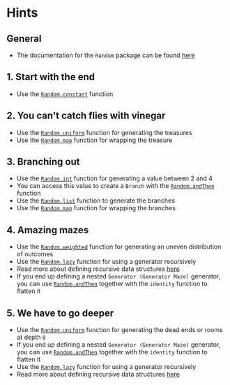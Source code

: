 # Hints

## General

- The documentation for the `Random` package can be found [here][random-module]

## 1. Start with the end

- Use the [`Random.constant`][random-constant] function

## 2. You can't catch flies with vinegar

- Use the [`Random.uniform`][random-uniform] function for generating the treasures
- Use the [`Random.map`][random-map] function for wrapping the treasure

## 3. Branching out

- Use the [`Random.int`][random-int] function for generating a value between 2 and 4
- You can access this value to create a `Branch` with the [`Random.andThen`][random-andThen] function
- Use the [`Random.list`][random-list] function to generate the branches
- Use the [`Random.map`][random-map] function for wrapping the branches

## 4. Amazing mazes

- Use the [`Random.weighted`][random-weighted] function for generating an uneven distribution of outcomes
- Use the [`Random.lazy`][random-lazy] function for using a generator recursively
- Read more about defining recursive data structures [here][bad-recursion]
- If you end up defining a nested `Generator (Generator Maze)` generator, you can use [`Random.andThen`][random-andThen] together with the `identity` function to flatten it

## 5. We have to go deeper

- Use the [`Random.uniform`][random-uniform] function for generating the dead ends or rooms at depth `0`
- If you end up defining a nested `Generator (Generator Maze)` generator, you can use [`Random.andThen`][random-andThen] together with the `identity` function to flatten it
- Use the [`Random.lazy`][random-lazy] function for using a generator recursively
- Read more about defining recursive data structures [here][bad-recursion]

[random-module]: https://package.elm-lang.org/packages/elm/random/latest/
[random-constant]: https://package.elm-lang.org/packages/elm/random/latest/Random#constant
[random-uniform]: https://package.elm-lang.org/packages/elm/random/latest/Random#uniform
[random-map]: https://package.elm-lang.org/packages/elm/random/latest/Random#map
[random-int]: https://package.elm-lang.org/packages/elm/random/latest/Random#int
[random-andThen]: https://package.elm-lang.org/packages/elm/random/latest/Random#andThen
[random-list]: https://package.elm-lang.org/packages/elm/random/latest/Random#list
[random-weighted]: https://package.elm-lang.org/packages/elm/random/latest/Random#weighted
[random-lazy]: https://package.elm-lang.org/packages/elm/random/latest/Random#lazy
[bad-recursion]: https://github.com/elm/compiler/blob/master/hints/bad-recursion.md
